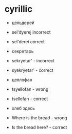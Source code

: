 # cyrillic

- цельдерей
- sel'dyerej incorrect
- sel'derei correct

- секретарь
- sekryetar' - incorrect
- syekryetar' - correct

- целлофан
- tsyellofan - wrong
- tsellofan - correct

- хлеб здесь
- Where is the bread - wrong
- Is the bread here? - correct
